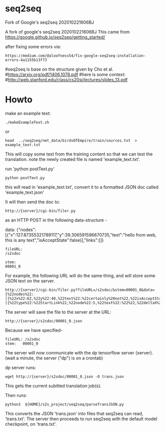 # seq2seq
Fork of Google's seq2seq 202010221606BJ


  A fork of google's seq2seq 202010221606BJ
  This came from
https://google.github.io/seq2seq/getting_started/

after fixing some errors via:

	https://medium.com/@aloofness54/fix-google-seq2seq-installation-errors-4a1155b13f73

#seq2seq is base on the structure given by Cho et al.
#https://arxiv.org/pdf/1406.1078.pdf
#here is some context:
#http://web.stanford.edu/class/cs20si/lectures/slides_13.pdf



# Howto

make an example text:

	./makeExampleText.sh 

or

	head  ../seq2seq/nmt_data/birdsOfEmpire/train/sources.txt  > example_text.txt

This will copy some text from the training content so that 
we can test the translation.
note the newly created file is named 'example_text.txt'.

run 'python postText.py'

	python postText.py

this will read in 'example_text.txt', convert it to a formatted JSON doc 
called 'example_text.json'


It will then send the doc to:

	http://{server}/cgi-bin/filer.py

as an HTTP POST in the following data-structure -

data:
	{"nodes":[{"x":127.87355321789117,"y":39.306591596670735,"text":"hello from web, this is any text","isAcceptState":false}],"links":[]}

	fileURL:
	/s2sdoc

	stem:
	00001_0 


For example, the following URL will do the same thing, 
and will store some JSON text on the server. 

	http://{server}/cgi-bin/filer.py?fileURL=/s2sdoc/&stem=00001_0&data={%22nodes%22:[{%22x%22:62,%22y%22:40,%22text%22:%22certainly%20not%22,%22isAcceptState%22:false}],%22links%22:[{%22type%22:%22StartLink%22,%22node%22:5,%22text%22:%22%22,%22deltaX%22:-96.76006832873145,%22deltaY%22:-160.027070294523}]}



The server will save the file to the server at the URL:

	http://{server}/s2sdoc/00001_0.json

Because we have specified-

	fileURL: /s2sdoc
	stem:	00001_0 


The server will now communicate with the dp tensorflow server {server}.
(wait a minute, the server ("dp") is on a crontab)


dp server runs:

	wget http://{server}/s2sdoc/00001_0.json -O trans.json

This gets the current subitted translation job(s).

Then runs:

	python3  ${HOME}/s2s_project/seq2seq/parseTransJSON.py 

This converts the JSON 'trans.json' into files that seq2seq can read, 
'trans.txt'. The server then proceeds to run seq2seq with the 
default model checkpoint, on 'trans.txt'.



